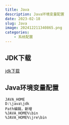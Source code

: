 ```yaml
---
title: Java
description: Java环境变量配置
date: 2023-02-18
slug: Java
image: 202412211340865.png
categories:
    - 系统配置
---
```


## JDK下载
[jdk下载](https://www.123pan.com/s/tMU0Vv-i2iUd.html)
## Java环境变量配置
```
JAVA_HOME
D:\java\jdk
Path编辑，新增
%JAVA_HOME%\bin
%JAVA_HOME%\jre\bin
```
